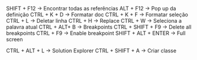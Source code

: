 
SHIFT + F12 -> Encontrar todas as referências
ALT + F12 -> Pop up da definição
CTRL + K + D -> Formatar doc
CTRL + K + F -> Formatar seleção
CTRL + L -> Deletar linha
CTRL + H -> Replace
CTRL + W -> Seleciona a palavra atual
CTRL + ALT+ B -> Breakpoints
CTRL + SHIFT + F9 -> Delete all breakpoints
CTRL + F9 -> Enable breakpoint
SHIFT + ALT + ENTER -> Full screen

CTRL + ALT + L -> Solution Explorer
CTRL + SHIFT + A -> Criar classe